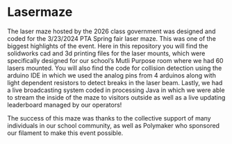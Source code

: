 # Lasermaze
The laser maze hosted by the 2026 class government was designed and coded for the 3/23/2024 PTA Spring fair laser maze. This was one of the biggest highlights of the event.
Here in this repository you will find the solidworks cad and 3d printing files for the laser mounts, which were specifically designed for our school’s Mutli Purpose room where we had 60 lasers mounted. You will also find the code for collision detection using the arduino IDE in which we used the analog pins from 4 arduinos along with light dependent resistors to detect breaks in the laser beam. Lastly, we had a live broadcasting system coded in processing Java in which we were able to stream the inside of the maze to visitors outside as well as a live updating leaderboard managed by our operators!


The success of this maze was thanks to the collective support of many individuals in our school community, as well as Polymaker who sponsored our filament to make this event possible.
